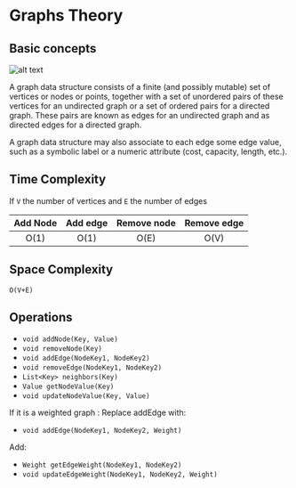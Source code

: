 # Graphs Theory


## Basic concepts

![alt text](https://upload.wikimedia.org/wikipedia/commons/thumb/a/a2/Directed.svg/250px-Directed.svg.png "graphs")

A graph data structure consists of a finite (and possibly mutable) set of vertices or nodes or points,
together with a set of unordered pairs of these vertices for an undirected graph or a set of ordered pairs for a directed graph.
These pairs are known as edges for an undirected graph and as directed edges for a directed graph. 

A graph data structure may also associate to each edge some edge value, 
such as a symbolic label or a numeric attribute (cost, capacity, length, etc.).




## Time Complexity

If `V` the number of vertices and `E` the number of edges

| Add Node | Add edge | Remove node | Remove edge |
|:-------:|:-------:|:-------:|:-------:|
| O(1) | O(1) | O(E) | O(V) |

## Space Complexity
`O(V+E)`

## Operations

- `void addNode(Key, Value)`
- `void removeNode(Key)`
- `void addEdge(NodeKey1, NodeKey2)`
- `void removeEdge(NodeKey1, NodeKey2)`
- `List<Key> neighbors(Key)` 
- `Value getNodeValue(Key)` 
- `void updateNodeValue(Key, Value)` 

If it is a weighted graph :
Replace addEdge with:

- `void addEdge(NodeKey1, NodeKey2, Weight)`

Add:

- `Weight getEdgeWeight(NodeKey1, NodeKey2)` 
- `void updateEdgeWeight(NodeKey1, NodeKey2, Weight)` 
